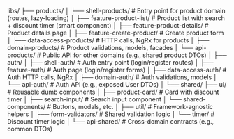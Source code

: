


libs/
├── products/
│   ├── shell-products/           # Entry point for product domain (routes, lazy-loading)
│   ├── feature-product-list/      # Product list with search + discount timer (smart component)
│   ├── feature-product-details/   # Product details page
│   ├── feature-create-product/    # Create product form
│   ├── data-access-products/      # HTTP calls, NgRx for products
│   ├── domain-products/           # Product validations, models, facades
│   └── api-products/              # Public API for other domains (e.g., shared product DTOs)
│
├── auth/
│   ├── shell-auth/                # Auth entry point (login/register routes)
│   ├── feature-auth/              # Auth page (login/register forms)
│   ├── data-access-auth/          # Auth HTTP calls, NgRx
│   ├── domain-auth/               # Auth validations, models
│   └── api-auth/                  # Auth API (e.g., exposed User DTOs)
│
└── shared/
    ├── ui/                        # Reusable dumb components
    │   ├── product-card/          # Card with discount timer
    │   ├── search-input/          # Search input component
    │   └── shared-components/     # Buttons, modals, etc.
    │
    ├── util/                      # Framework-agnostic helpers
    │   ├── form-validators/       # Shared validation logic
    │   └── timer/                 # Discount timer logic
    │
    └── api-shared/                # Cross-domain contracts (e.g., common DTOs)